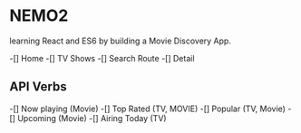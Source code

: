 # NEMO2

learning React and ES6 by building a Movie Discovery App.

-[] Home
-[] TV Shows
-[] Search Route
-[] Detail

## API Verbs

-[] Now playing (Movie)
-[] Top Rated (TV, MOVIE)
-[] Popular (TV, Movie)
-[] Upcoming (Movie)
-[] Airing Today (TV)


